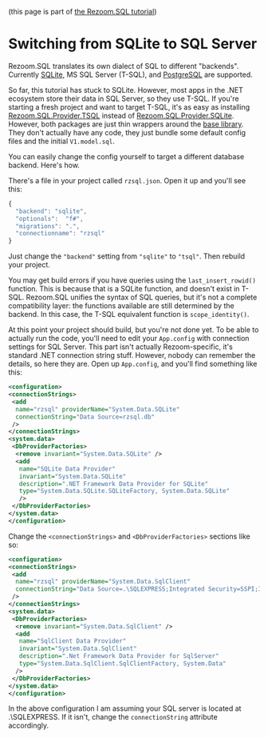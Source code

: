 (this page is part of [the Rezoom.SQL tutorial](README.md))

# Switching from SQLite to SQL Server

Rezoom.SQL translates its own dialect of SQL to different "backends". Currently
[SQLite](https://www.sqlite.org/), MS SQL Server (T-SQL), and
[PostgreSQL](https://www.postgresql.org/) are supported.

So far, this tutorial has stuck to SQLite. However, most apps in the .NET
ecosystem store their data in SQL Server, so they use T-SQL. If you're starting
a fresh project and want to target T-SQL, it's as easy as installing
[Rezoom.SQL.Provider.TSQL](https://www.nuget.org/packages/Rezoom.SQL.Provider.TSQL/)
instead of
[Rezoom.SQL.Provider.SQLite](https://www.nuget.org/packages/Rezoom.SQL.Provider.SQLite/).
However, both packages are just thin wrappers around the [base
library](https://www.nuget.org/packages/Rezoom.SQL.Provider/). They don't
actually have any code, they just bundle some default config files and the
initial `V1.model.sql`.

You can easily change the config yourself to target a different database backend. Here's how.

There's a file in your project called `rzsql.json`. Open it up and you'll see this:

```javascript
{
  "backend": "sqlite",
  "optionals":  "f#",
  "migrations": ".",
  "connectionname": "rzsql"
}
```

Just change the `"backend"` setting from `"sqlite"` to `"tsql"`. Then rebuild your project.

You may get build errors if you have queries using the `last_insert_rowid()`
function. This is because that is a SQLite function, and doesn't exist in T-SQL.
Rezoom.SQL unifies the syntax of SQL queries, but it's not a complete
compatibility layer: the functions available are still determined by the
backend. In this case, the T-SQL equivalent function is `scope_identity()`.

At this point your project should build, but you're not done yet. To be able to
actually run the code, you'll need to edit your `App.config` with connection
settings for SQL Server. This part isn't actually Rezoom-specific, it's standard
.NET connection string stuff. However, nobody can remember the details, so here
they are. Open up `App.config`, and you'll find something like this:


```xml
<configuration>
<connectionStrings>
 <add
  name="rzsql" providerName="System.Data.SQLite"
  connectionString="Data Source=rzsql.db"
 />
</connectionStrings>
<system.data>
 <DbProviderFactories>
  <remove invariant="System.Data.SQLite" />
  <add
   name="SQLite Data Provider"
   invariant="System.Data.SQLite"
   description=".NET Framework Data Provider for SQLite"
   type="System.Data.SQLite.SQLiteFactory, System.Data.SQLite"
   />
 </DbProviderFactories>
</system.data>
</configuration>
```

Change the `<connectionStrings>` and `<DbProviderFactories>` sections like so:

```xml
<configuration>
<connectionStrings>
 <add
  name="rzsql" providerName="System.Data.SqlClient"
  connectionString="Data Source=.\SQLEXPRESS;Integrated Security=SSPI;Initial Catalog=rzsql"
 />
</connectionStrings>
<system.data>
 <DbProviderFactories>
  <remove invariant="System.Data.SqlClient" />
  <add
   name="SqlClient Data Provider"
   invariant="System.Data.SqlClient"
   description=".Net Framework Data Provider for SqlServer"
   type="System.Data.SqlClient.SqlClientFactory, System.Data"
  />
 </DbProviderFactories>
</system.data>
</configuration>
```

In the above configuration I am assuming your SQL server is located at
.\SQLEXPRESS. If it isn't, change the `connectionString` attribute accordingly.

